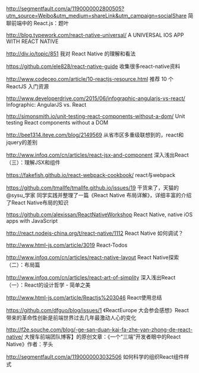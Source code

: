 http://segmentfault.com/a/1190000002800505?utm_source=Weibo&utm_medium=shareLink&utm_campaign=socialShare
简聊前端中的 React.js：题叶

http://blog.typework.com/react-native-universal/
A UNIVERSAL IOS APP WITH REACT NATIVE

http://div.io/topic/851
我对 React Native 的理解和看法 

https://github.com/ele828/react-native-guide
收集很多react-native资料

http://www.codeceo.com/article/10-reactjs-resource.html
推荐 10 个 ReactJS 入门资源

http://www.developerdrive.com/2015/06/infographic-angularjs-vs-react/
Infographic: AngularJS vs. React

http://simonsmith.io/unit-testing-react-components-without-a-dom/
Unit testing React components without a DOM

http://bee1314.iteye.com/blog/2149569
从省市区多重级联想到的，react和jquery的差别

http://www.infoq.com/cn/articles/react-jsx-and-component
深入浅出React（三）：理解JSX和组件

https://fakefish.github.io/react-webpack-cookbook/
react与webpack

https://github.com/tmallfe/tmallfe.github.io/issues/19
干货来了，天猫的@sysu_学家 同学实践并整理了一篇《React Native 布局详解》，详细丰富的介绍了React Native布局的知识

https://github.com/alexissan/ReactNativeWorkshop
React Native, native iOS apps with JavaScript

http://react.nodejs-china.org/t/react-native/1112
React Native 如何调试？

http://www.html-js.com/article/3019
React-Todos

http://www.infoq.com/cn/articles/react-native-layout
React Native探索（二）：布局篇

http://www.infoq.com/cn/articles/react-art-of-simplity
深入浅出React（一）：React的设计哲学 - 简单之美

http://www.html-js.com/article/Reactjs%203046
React使用总结

https://github.com/dfguo/blog/issues/1
《ReactEurope 大会参会感想》React 带来的革命性创新是前端世界过去几年最激动人心的变化

http://f2e.souche.com/blog/-ge-san-duan-kai-fa-zhe-yan-zhong-de-react-native/
大搜车前端团队博客】的原创文章：《一个“三端”开发者眼中的React Native》作者：芋头

http://segmentfault.com/a/1190000003032506
如何科学的组织React组件样式
